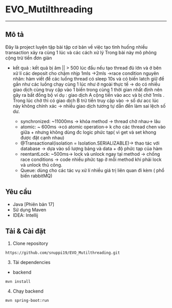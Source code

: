 # EVO_Mutilthreading
---
## Mô tả 
Đây là project luyện tập bài tập cơ bản về việc tạo tình huống nhiều transaction xảy ra cùng 1 lúc và các cách xử lý
Trong bài này mô phỏng cộng trừ tiền đơn giản 
* kết quả :
 kết quả bị âm || > 500 lúc đầu nếu tạo thread đủ lớn và ở bên xử lí các deposit cho chậm nhịp 1mls ->2mls
->race condition
   nguyên nhân: hàm viết để các luồng thread có sleep 10s và có biến latch giữ để gần như các luồng chạy cùng 1 lúc như ở ngoài thực tế
   -> do có nhiều giao dịch cùng truy cập vào 1 biến trong cùng 1 thời gian nhất định nên gây ra bất đồng bộ
   ví dụ :
   giao dịch A cộng tiền vào acc và bị chờ 1mls . Trong lúc chờ thì có giao dịch B trừ tiền truy cập vào
   -> số dư acc lúc này không chính xác -> nhiều giao dịch tương tự dẫn đến làm sai lệch số dư.

   * synchronized: ~11000ms -> khóa method -> thread chờ nhau-> lâu
   * atomic: ~ 600ms ->có atomic operation-> k cho các thread chen vào giữa + nhưng không dùng đc logic phức tạp( vì get và set khong được đặt cạnh nhau)
   * @Transactional(isolation = Isolation.SERIALIZABLE)-> thao tác với database -> dựa vào số lượng bảng và data + độ phức tạp của hàm
   * reentantLock: ~500ms-> lock và unlock ngay tại method -> chống race conditions -> code nhiều phức tạp ở mỗi method khi phải lock và unlock thủ công.
   * Queue: dùng cho các tác vụ xử lí nhiều giá trị liên quan đi kèm ( phổ biến rabbitMQ)
  
## Yêu cầu 
* Java [Phiên bản 17]
* Sử dụng Maven
* IDEA: Intellij
## Tải & Cài đặt 
1. Clone repository
```
https://github.com/snuppi19/EVO_Mutilthreading.git
```
3. Tải dependencies
 * backend
```
mvn install
```
4. Chạy backend
```
mvn spring-boot:run
```
